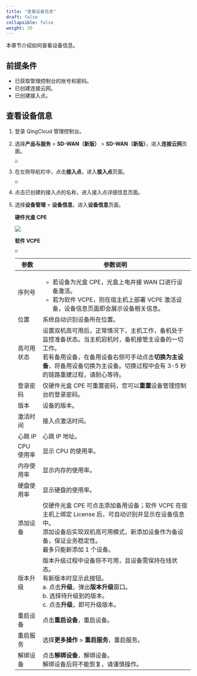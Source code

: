 ```yaml
---
title: "查看设备信息"
draft: false
collapsible: false
weight: 20
---
```


本章节介绍如何查看设备信息。

## 前提条件

- 已获取管理控制台的账号和密码。
- 已创建连接云网。
- 已创建接入点。

## 查看设备信息

1. 登录 QingCloud 管理控制台。

2. 选择**产品与服务** > **SD-WAN（新版）** > **SD-WAN（新版）**，进入**连接云网**页面。

   <img src="../../../../_images/qs_cloud_network.png" style="zoom:50%;" />

3. 在左侧导航栏中，点击**接入点**，进入**接入点**页面。

   <img src="../../../../_images/qs_light_access.png" style="zoom:50%;" />

4. 点击已创建的接入点的名称，进入接入点详细信息页面。

5. 选择**设备管理** > **设备信息**，进入**设备信息**页面。

   **硬件光盒 CPE**
   
   ![](../../../../_images/um_equip_info.png)
   
   **软件 VCPE**
   
   <img src="../../../../_images/um_equip_vcpe_info.png" style="zoom:50%;" />
   
   | 参数       | 参数说明                                                     |
   | ---------- | ------------------------------------------------------------ |
   | 序列号     | <ul><li>若设备为光盒 CPE，光盒上电并接 WAN 口进行设备激活。</li><li>若为软件 VCPE，则在宿主机上部署 VCPE 激活设备，设备信息页面即会展示设备相关信息。</li></ul> |
   | 位置       | 系统自动识别设备所在位置。                                   |
   | 高可用状态 | 设置双机高可用后，正常情况下，主机工作，备机处于监控准备状态。当主机宕机时，备机接管主设备的一切工作。<br />若有备用设备，在备用设备右侧可手动点击**切换为主设备**，将备用设备切换为主设备。切换过程中会有 3-5 秒的链路重建过程，请耐心等待。 |
   | 登录密码   | 仅硬件光盒 CPE 可重置密码，您可以**重置**设备管理控制台的登录密码。 |
   | 版本       | 设备的版本。                                                 |
   | 激活时间   | 接入点激活时间。                                             |
   | 心跳 IP    | 心跳 IP 地址。                                               |
   | CPU 使用率 | 显示 CPU 的使用率。                                          |
   | 内存使用率 | 显示内存的使用率。                                           |
   | 硬盘使用率 | 显示硬盘的使用率。                                           |
   | 添加设备   | 仅硬件光盒 CPE 可点击添加备用设备；软件 VCPE 在宿主机上绑定 License 后，可自动识别并显示在设备信息中。<br />添加设备后实现双机高可用模式，新添加设备作为备设备，保证业务稳定性。<br/>最多只能新添加 1 个设备。 |
   | 版本升级   | 版本升级过程中设备将不可用，且设备需保持在线状态。<br />有新版本时显示此按钮。<br/>a. 点击**升级**，弹出**版本升级**窗口。<br />b. 选择待升级到的版本。<br />c. 点击**升级**，即可升级版本。 |
   | 重启设备   | 点击**重启设备**，重启设备。                                 |
   | 重启服务   | 选择**更多操作** > **重启服务**，重启服务。                  |
   | 解绑设备   | 点击**解绑设备**，解绑设备。<br />解绑设备后将不能恢复，请谨慎操作。 |



